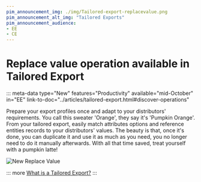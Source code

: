 ```yaml
---
pim_announcement_img: ./img/Tailored-export-replacevalue.png
pim_announcement_alt_img: "Tailored Exports"
pim_announcement_audience:
- EE
- CE
---
```


# Replace value operation available in Tailored Export
::: meta-data type="New" features="Productivity" available="mid-October" in="EE" link-to-doc="../articles/tailored-export.html#discover-operations"

Prepare your export profiles once and adapt to your distributors' requirements. You call this sweater 'Orange', they say it's 'Pumpkin Orange'. From your tailored export, easily match attributes options and reference entities records to your distributors' values. The beauty is that, once it's done, you can duplicate it and use it as much as you need, you no longer need to do it manually afterwards. With all that time saved, treat yourself with a pumpkin latte!


![New Replace Value](../img/Tailored-export-replacevalue.png)

::: more
[What is a Tailored Export?](../articles/tailored-export.html)
:::
